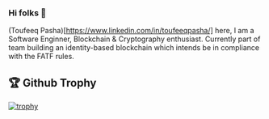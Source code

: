 ### Hi folks 👋

(Toufeeq Pasha)[https://www.linkedin.com/in/toufeeqpasha/] here, I am a Software Enginner, Blockchain & Cryptography enthusiast. Currently part of team building an identity-based blockchain which intends be in compliance with the FATF rules.


## 🏆 Github Trophy
[![trophy](https://github-profile-trophy.vercel.app/?username=ToufeeqP)](https://github-profile-trophy.vercel.app/?username=ToufeeqP&row=2&column=3)

